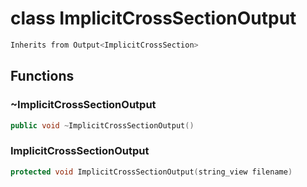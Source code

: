 # class ImplicitCrossSectionOutput


```cpp
Inherits from Output<ImplicitCrossSection>
```



## Functions

### ~ImplicitCrossSectionOutput

```cpp
public void ~ImplicitCrossSectionOutput()
```


### ImplicitCrossSectionOutput

```cpp
protected void ImplicitCrossSectionOutput(string_view filename)
```




